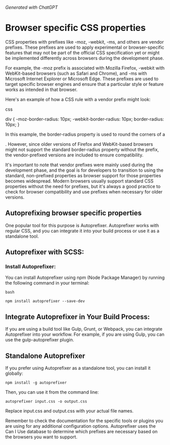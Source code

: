 *Generated with ChatGPT*

# Browser specific CSS properties

CSS properties with prefixes like -moz, -webkit, -ms, and others are vendor prefixes. These prefixes are used to apply experimental or browser-specific features that may not be part of the official CSS specification yet or might be implemented differently across browsers during the development phase.

For example, the -moz prefix is associated with Mozilla Firefox, -webkit with WebKit-based browsers (such as Safari and Chrome), and -ms with Microsoft Internet Explorer or Microsoft Edge. These prefixes are used to target specific browser engines and ensure that a particular style or feature works as intended in that browser.

Here's an example of how a CSS rule with a vendor prefix might look:

css

div {
  -moz-border-radius: 10px;
  -webkit-border-radius: 10px;
  border-radius: 10px;
}

In this example, the border-radius property is used to round the corners of a <div>. However, since older versions of Firefox and WebKit-based browsers might not support the standard border-radius property without the prefix, the vendor-prefixed versions are included to ensure compatibility.

It's important to note that vendor prefixes were mainly used during the development phase, and the goal is for developers to transition to using the standard, non-prefixed properties as browser support for those properties becomes widespread. Modern browsers usually support standard CSS properties without the need for prefixes, but it's always a good practice to check for browser compatibility and use prefixes when necessary for older versions.

## Autoprefixing browser specific properties 

One popular tool for this purpose is Autoprefixer. Autoprefixer works with regular CSS, and you can integrate it into your build process or use it as a standalone tool.

## Autoprefixer with SCSS:

### Install Autoprefixer:
You can install Autoprefixer using npm (Node Package Manager) by running the following command in your terminal:

    bash

`npm install autoprefixer --save-dev`

## Integrate Autoprefixer in Your Build Process:
If you are using a build tool like Gulp, Grunt, or Webpack, you can integrate Autoprefixer into your workflow. For example, if you are using Gulp, you can use the gulp-autoprefixer plugin.

## Standalone Autoprefixer
If you prefer using Autoprefixer as a standalone tool, you can install it globally:

`npm install -g autoprefixer`

Then, you can use it from the command line:

`autoprefixer input.css -o output.css`

Replace input.css and output.css with your actual file names.

Remember to check the documentation for the specific tools or plugins you are using for any additional configuration options. Autoprefixer uses the Can I Use database to determine which prefixes are necessary based on the browsers you want to support.
